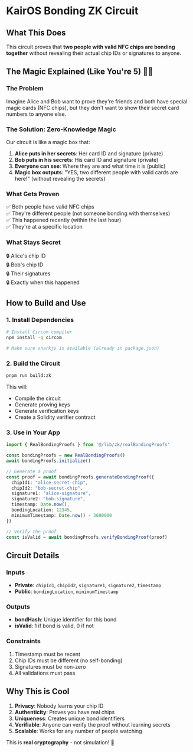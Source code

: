 # KairOS Bonding ZK Circuit

## What This Does

This circuit proves that **two people with valid NFC chips are bonding together** without revealing their actual chip IDs or signatures to anyone.

## The Magic Explained (Like You're 5) 🎩✨

### The Problem
Imagine Alice and Bob want to prove they're friends and both have special magic cards (NFC chips), but they don't want to show their secret card numbers to anyone else.

### The Solution: Zero-Knowledge Magic
Our circuit is like a magic box that:

1. **Alice puts in her secrets**: Her card ID and signature (private)
2. **Bob puts in his secrets**: His card ID and signature (private)  
3. **Everyone can see**: Where they are and what time it is (public)
4. **Magic box outputs**: "YES, two different people with valid cards are here!" (without revealing the secrets)

### What Gets Proven
✅ Both people have valid NFC chips  
✅ They're different people (not someone bonding with themselves)  
✅ This happened recently (within the last hour)  
✅ They're at a specific location  

### What Stays Secret
🔒 Alice's chip ID  
🔒 Bob's chip ID  
🔒 Their signatures  
🔒 Exactly when this happened  

## How to Build and Use

### 1. Install Dependencies
```bash
# Install Circom compiler
npm install -g circom

# Make sure snarkjs is available (already in package.json)
```

### 2. Build the Circuit
```bash
pnpm run build:zk
```

This will:
- Compile the circuit
- Generate proving keys
- Generate verification keys
- Create a Solidity verifier contract

### 3. Use in Your App
```typescript
import { RealBondingProofs } from '@/lib/zk/realBondingProofs'

const bondingProofs = new RealBondingProofs()
await bondingProofs.initialize()

// Generate a proof
const proof = await bondingProofs.generateBondingProof({
  chipId1: "alice-secret-chip",
  chipId2: "bob-secret-chip", 
  signature1: "alice-signature",
  signature2: "bob-signature",
  timestamp: Date.now(),
  bondingLocation: 12345,
  minimumTimestamp: Date.now() - 3600000
})

// Verify the proof
const isValid = await bondingProofs.verifyBondingProof(proof)
```

## Circuit Details

### Inputs
- **Private**: `chipId1`, `chipId2`, `signature1`, `signature2`, `timestamp`
- **Public**: `bondingLocation`, `minimumTimestamp`

### Outputs  
- **bondHash**: Unique identifier for this bond
- **isValid**: 1 if bond is valid, 0 if not

### Constraints
1. Timestamp must be recent
2. Chip IDs must be different (no self-bonding)
3. Signatures must be non-zero
4. All validations must pass

## Why This is Cool

1. **Privacy**: Nobody learns your chip ID
2. **Authenticity**: Proves you have real chips
3. **Uniqueness**: Creates unique bond identifiers
4. **Verifiable**: Anyone can verify the proof without learning secrets
5. **Scalable**: Works for any number of people watching

This is **real cryptography** - not simulation! 🎉 